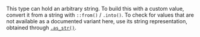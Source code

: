 <!-- Keep this comment so the content is always included as a new paragraph -->
This type can hold an arbitrary string. To build this with a custom value, convert it from a
string with `::from()` / `.into()`. To check for values that are not available as a
documented variant here, use its string representation, obtained through
[`.as_str()`](Self::as_str()).

